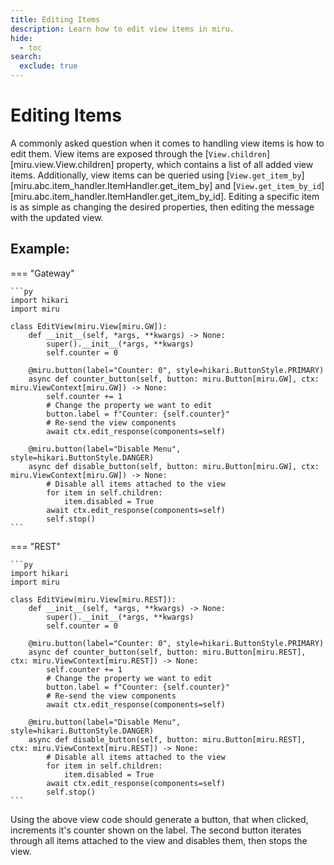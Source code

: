 ```yaml
---
title: Editing Items
description: Learn how to edit view items in miru.
hide:
  - toc
search:
  exclude: true
---
```


# Editing Items

A commonly asked question when it comes to handling view items is how to edit them.
View items are exposed through the [`View.children`][miru.view.View.children] property, which contains a list of all added view items.
Additionally, view items can be queried using [`View.get_item_by`][miru.abc.item_handler.ItemHandler.get_item_by] and
[`View.get_item_by_id`][miru.abc.item_handler.ItemHandler.get_item_by_id]. Editing a specific item is as simple as changing the desired properties,
then editing the message with the updated view.

Example:
--------

=== "Gateway"

    ```py
    import hikari
    import miru

    class EditView(miru.View[miru.GW]):
        def __init__(self, *args, **kwargs) -> None:
            super().__init__(*args, **kwargs)
            self.counter = 0

        @miru.button(label="Counter: 0", style=hikari.ButtonStyle.PRIMARY)
        async def counter_button(self, button: miru.Button[miru.GW], ctx: miru.ViewContext[miru.GW]) -> None:
            self.counter += 1
            # Change the property we want to edit
            button.label = f"Counter: {self.counter}"
            # Re-send the view components
            await ctx.edit_response(components=self)

        @miru.button(label="Disable Menu", style=hikari.ButtonStyle.DANGER)
        async def disable_button(self, button: miru.Button[miru.GW], ctx: miru.ViewContext[miru.GW]) -> None:
            # Disable all items attached to the view
            for item in self.children:
                item.disabled = True
            await ctx.edit_response(components=self)
            self.stop()
    ```

=== "REST"

    ```py
    import hikari
    import miru

    class EditView(miru.View[miru.REST]):
        def __init__(self, *args, **kwargs) -> None:
            super().__init__(*args, **kwargs)
            self.counter = 0

        @miru.button(label="Counter: 0", style=hikari.ButtonStyle.PRIMARY)
        async def counter_button(self, button: miru.Button[miru.REST], ctx: miru.ViewContext[miru.REST]) -> None:
            self.counter += 1
            # Change the property we want to edit
            button.label = f"Counter: {self.counter}"
            # Re-send the view components
            await ctx.edit_response(components=self)

        @miru.button(label="Disable Menu", style=hikari.ButtonStyle.DANGER)
        async def disable_button(self, button: miru.Button[miru.REST], ctx: miru.ViewContext[miru.REST]) -> None:
            # Disable all items attached to the view
            for item in self.children:
                item.disabled = True
            await ctx.edit_response(components=self)
            self.stop()
    ```

Using the above view code should generate a button, that when clicked, increments it's counter shown on the label.
The second button iterates through all items attached to the view and disables them, then stops the view.
